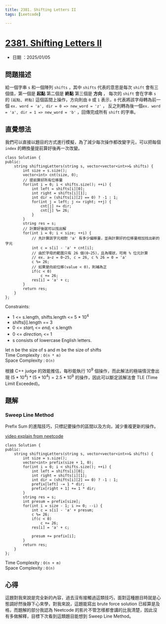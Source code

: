 ```yaml
---
title: 2381. Shifting Letters II
tags: [Leetcode]

---
```


# [2381. Shifting Letters II](https://leetcode.com/problems/shifting-letters-ii/description/)  
+ 日期 ：2025/01/05  

## 問題描述  
給一個字串 `s` 和一個陣列 `shifts` ，其中 `shifts` 代表的意思是每次 `shift` 會有三個值，第一個是 **起點** 第二個是 **終點** 第三個是 **方向** ， 每次的 `shift` 會在字串 `s` 的 `[起點, 終點]` 這個區間上操作，方向則由 `0` 或 `1` 表示，`0` 代表將該字母轉為前一個 `ex. word = 'a', dir = 0 => new_word = 'z'` ， 反之則轉為後一個`ex. word = 'a', dir = 1 => new_word = 'b'` ，回傳完成所有 `shift` 的字串。  

## 直覺想法  
我們可以直接以題目的方式進行模擬，為了減少每次操作都改變字元，可以把每個 `index` 的轉換量提前算好後再一次改變。  

```cpp=
class Solution {
public:
    string shiftingLetters(string s, vector<vector<int>>& shifts) {
        int size = s.size();
        vector<int> cnt(size, 0);
        // 提前算好所有位移量
        for(int i = 0; i < shifts.size(); ++i) {
            int left = shifts[i][0];
            int right = shifts[i][1];
            int dir = (shifts[i][2] == 0) ? -1 : 1;
            for(int j = left; j <= right; ++j) {
                cnt[j] += dir;
                cnt[j] %= 26;
            }
        }
        string res = s;
        // 計算好後就可以找出解
        for(int i = 0; i < size; ++i) {
            // 先計算該字元相對 'a' 有多少偏移量，並與計算好的位移量相加找出新的字元
            int c = s[i] - 'a' + cnt[i];
            // 由於字母的範圍只有 26 個(0~25)，且為環狀，可用 % 位元計算
            // ex. a~z = 0~25, c = 26, c % 26 = 0 = 'a'
            c %= 26;
            // 如果是向前位移(value < 0)，則補為正
            if(c < 0)
                c += 26;
            res[i] = 'a' + c;
        }
        return res;
    }
};
```

Constraints:  
+ 1 <= s.length, shifts.length <= 5 * $10^4$  
+ shifts[i].length == 3  
+ 0 <= $start_i$ <= $end_i$ < s.length  
+ 0 <= $direction_i$ <= 1  
+ s consists of lowercase English letters.  


let n be the size of s and m be the size of shifts  
Time Complexity : `O(n * m)`  
Space Complexity : `O(n)`  

根據 C++ judge 的效能推估，每秒能執行 $10^9$ 個操作，而此解法的極端情況會出現 $(5 * 10^4) * (5 * 10^4) = 2.5 * 10^9$ 的操作，因此可以斷定該解法會 TLE (Time Limit Exceeded)。  

## 題解  
### Sweep Line Method  
Prefix Sum 的進階技巧，只標記要操作的區間以及方向，減少重複更新的操作。  

[video explain from neetcode](https://www.youtube.com/watch?v=eEUjVY7wK3k)  

```cpp=
class Solution {
public:
    string shiftingLetters(string s, vector<vector<int>>& shifts) {
        int size = s.size();
        vector<int> prefix(size + 1, 0);
        for(int i = 0; i < shifts.size(); ++i) {
            int left = shifts[i][0];
            int right = shifts[i][1];
            int dir = (shifts[i][2] == 0) ? -1 : 1;
            prefix[left] -= 1 * dir;
            prefix[right + 1] += 1 * dir;
        }
        string res = s;
        int presum = prefix[size];
        for(int i = size - 1; i >= 0; --i) {
            int c = s[i] - 'a' + presum;
            c %= 26;
            if(c < 0)
                c += 26;
            res[i] = 'a' + c;

            presum += prefix[i];
        }
        return res;
    }
};
```

Time Complexity : `O(n + m)`  
Space Complexity : `O(n)`  

## 心得  
這題對我來說是完全新的內容，過去沒有接觸過這類技巧，面對這種題目時就是心態調好然後靜下心來學，對我來說，這題能寫出 brute force solution 已經算是及格，而題解的部分我認為 Neetcode 的影片不管怎樣都會講的比我清楚，因此沒有多做解釋，目標下次看到這類題目能想到 Sweep Line Method。  

